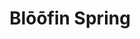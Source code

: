 ---
layout: place
title: "Blōōfin Spring"
permalink: /texas/spring/bloofin-spring.html
stateAbbr: TX
stateName: Texas
cityName: Spring
seo:
  name: "Blōōfin Spring"
  type: Restaurant
  links: https://bloofinsushi.com/
description: "Blōōfin Spring serves delicious sushi in Spring, Texas. Try fresh Japanese dishes for a great dining experience. "
place_id: ChIJiW0v7f8yR4YRAo6_a6GPtBc
photos:
  - name: >-
      places/ChIJiW0v7f8yR4YRAo6_a6GPtBc/photos/AeeoHcJsu4S2sBG7mz1m5FLHgJWQsUWaQ7yPPrZDtQ63RWUK0B4kaSyJUndlyfeX41ByV5oSd64N4ods2i85W5eOtptFUxwTc_IEoizGnFsltAJqNT_XWbE5CwV6IgljGgbJumpWLNxuYrG26o_sZ7fk_uSagBpNpC18NsJhSF9oSicD-MQvBh6esJe3f95fyOslCWRhR3uHTOXZ9n5C5oq1t7cUUhl_-pOJnyq6oSq5IGrlqys4aiDtDjKl1AGGezZ_5wHoCvm6LReRozlOB5UlrxU1ZUjfdsAEiVjF-BRJtlWwQw
    widthPx: 2305
    heightPx: 1536
    authorAttributions:
      - displayName: Blōōfin Spring
        uri: https://maps.google.com/maps/contrib/100920421398231164005
        photoUri: >-
          https://lh3.googleusercontent.com/a-/ALV-UjUEUXOeVnQAhMiu23zIJqPD12Jusni1O6XH73tstxI51iM4K70C=s100-p-k-no-mo
    flagContentUri: >-
      https://www.google.com/local/imagery/report/?cb_client=maps_api_places.places_api&image_key=!1e10!2sAF1QipMTv8xCbwRpN-2zwQYaMK9vS-T00nBiGK9Hjhix&hl=en-US
    googleMapsUri: >-
      https://www.google.com/maps/place//data=!3m4!1e2!3m2!1sAF1QipMTv8xCbwRpN-2zwQYaMK9vS-T00nBiGK9Hjhix!2e10!4m2!3m1!1s0x864732ffed2f6d89:0x17b48fa16bbf8e02
  - name: >-
      places/ChIJiW0v7f8yR4YRAo6_a6GPtBc/photos/AeeoHcLJxKWQhQwfOKYdRTMrcgKQBOnaTAr29k7K7qKPIca5SQgAXO1torLxH7t2uEmnK9eBJJ1-W2gU9n-hkJaIx6PortenrlGjYQxypdO7KXvWO0DmxEruVy4FOCPS3INQAUUM0eaqpyzskD70fY2zmNKG6uCKRt4jlggL7fbhf3iz521GqUosz2GCt7Zcyat0Xa1uFG1oTDU3Fxtyks1HyqBdZqG0H7z0I3M-x9Zf3hjLTGttHf8IZCD5qrj-ev5CuPpThxOCHiMlxM73aGtMtbeaxmkNxwGzT7yCCT0GQJdLLg
    widthPx: 649
    heightPx: 782
    authorAttributions:
      - displayName: Blōōfin Spring
        uri: https://maps.google.com/maps/contrib/100920421398231164005
        photoUri: >-
          https://lh3.googleusercontent.com/a-/ALV-UjUEUXOeVnQAhMiu23zIJqPD12Jusni1O6XH73tstxI51iM4K70C=s100-p-k-no-mo
    flagContentUri: >-
      https://www.google.com/local/imagery/report/?cb_client=maps_api_places.places_api&image_key=!1e10!2sAF1QipPhB03ucYueJbL6zcdO4x345TnSsDJHmLl0_et8&hl=en-US
    googleMapsUri: >-
      https://www.google.com/maps/place//data=!3m4!1e2!3m2!1sAF1QipPhB03ucYueJbL6zcdO4x345TnSsDJHmLl0_et8!2e10!4m2!3m1!1s0x864732ffed2f6d89:0x17b48fa16bbf8e02
  - name: >-
      places/ChIJiW0v7f8yR4YRAo6_a6GPtBc/photos/AeeoHcK95-PROeK3XnErPFXWQOnP71LrAD3UuhQaJjMcTEvJFv4aSuSildk-hQ7CdeMD_fWWLodITyhMQkqxhQN3MktAnixQc2e1iPqzhe-TO91shMQsQ-OWrpelvNUnHO9u3yhThfTYI-9O-NI6Ba8DsILLWwclPVNjou4Cs9V4U3kJSpVcC5VyIafMkCJDxYqF1gbn4M6eM_MqAR2qPCSZAHo54IWEcfmfFcfxQ98RTT7hFcJhUbqJa5cWXIdVAn4Utco0x8t9GPw5LIFju3nVwACUUss_v5qHU61TojvZvyFiZg
    widthPx: 1986
    heightPx: 1073
    authorAttributions:
      - displayName: Blōōfin Spring
        uri: https://maps.google.com/maps/contrib/100920421398231164005
        photoUri: >-
          https://lh3.googleusercontent.com/a-/ALV-UjUEUXOeVnQAhMiu23zIJqPD12Jusni1O6XH73tstxI51iM4K70C=s100-p-k-no-mo
    flagContentUri: >-
      https://www.google.com/local/imagery/report/?cb_client=maps_api_places.places_api&image_key=!1e10!2sAF1QipPFyQZfv_Ldi0Gta105fg2xtgiSVhpDwEh3iiXN&hl=en-US
    googleMapsUri: >-
      https://www.google.com/maps/place//data=!3m4!1e2!3m2!1sAF1QipPFyQZfv_Ldi0Gta105fg2xtgiSVhpDwEh3iiXN!2e10!4m2!3m1!1s0x864732ffed2f6d89:0x17b48fa16bbf8e02
  - name: >-
      places/ChIJiW0v7f8yR4YRAo6_a6GPtBc/photos/AeeoHcJ7WJghngH7aTYYublOyz6zct6IEn8VkOwOYJPBnYNyicC_bhFsrjv0S3dfYoEQ_tgauctXduhureFoJBPdLNRUX_4gieMZJ8qnsPKGU2XF99p_NTrCDzgeYmixUraQgJ1GMWupLnAOG8GkCwQ30DVY3s802woloeUiHnXpzNMO3uK7Ed1w58NriyzwenzBzlk_GAOkPM2tsr1jFzTiyb5or7upSsR0a2P2j1qvZi0eqYkUG-XJrHrLiYC9tK6oUePi2TrQmL2W9NnYgO0OBPdGwP2KPORnO_W2drQHbv6zIA
    widthPx: 835
    heightPx: 507
    authorAttributions:
      - displayName: Blōōfin Spring
        uri: https://maps.google.com/maps/contrib/100920421398231164005
        photoUri: >-
          https://lh3.googleusercontent.com/a-/ALV-UjUEUXOeVnQAhMiu23zIJqPD12Jusni1O6XH73tstxI51iM4K70C=s100-p-k-no-mo
    flagContentUri: >-
      https://www.google.com/local/imagery/report/?cb_client=maps_api_places.places_api&image_key=!1e10!2sAF1QipOkZ4ajWovD62yOrkE-X7ZlQ-JKpsn1T5xDmEBo&hl=en-US
    googleMapsUri: >-
      https://www.google.com/maps/place//data=!3m4!1e2!3m2!1sAF1QipOkZ4ajWovD62yOrkE-X7ZlQ-JKpsn1T5xDmEBo!2e10!4m2!3m1!1s0x864732ffed2f6d89:0x17b48fa16bbf8e02
  - name: >-
      places/ChIJiW0v7f8yR4YRAo6_a6GPtBc/photos/AeeoHcLQyWBHH2HNejRD6ghqk01xCiknDzfgDJcc9aixV_OqDITpES4t2hi5ydzyKUkhhIIWr3HME0losvFIEgKdR0b2UeEsvFounlCZRiUeaF1uPIpbyFIwzyD6BVxilIje__GI2aIx7QSbrG5dAY19wDSOHJL780s7fNcI_Mc0rrQfk1AxNmuSZMJIc2RnhJjdMxv8gmgzNFmDA0JiJ38TMJiao32GfVnw5arsC9AJm4t82jkaVDncgyjg8KSLRrPTHSKNXAt781ELdoWJwLM12_YqQqvnox9TagIIk5BC7N6yAw
    widthPx: 727
    heightPx: 897
    authorAttributions:
      - displayName: Blōōfin Spring
        uri: https://maps.google.com/maps/contrib/100920421398231164005
        photoUri: >-
          https://lh3.googleusercontent.com/a-/ALV-UjUEUXOeVnQAhMiu23zIJqPD12Jusni1O6XH73tstxI51iM4K70C=s100-p-k-no-mo
    flagContentUri: >-
      https://www.google.com/local/imagery/report/?cb_client=maps_api_places.places_api&image_key=!1e10!2sAF1QipMDfZMTIxaSwNW_rcXL5Lg2_Q6ThmpO0Hh-4TCz&hl=en-US
    googleMapsUri: >-
      https://www.google.com/maps/place//data=!3m4!1e2!3m2!1sAF1QipMDfZMTIxaSwNW_rcXL5Lg2_Q6ThmpO0Hh-4TCz!2e10!4m2!3m1!1s0x864732ffed2f6d89:0x17b48fa16bbf8e02
  - name: >-
      places/ChIJiW0v7f8yR4YRAo6_a6GPtBc/photos/AeeoHcJ9guOmOlmnI9sr-nC2zeCsq39etJ_ofiJpvnEVs7fy2SLYMSIhsjsZwxbn0wXWccAAX7NHPrHibCJUhzZF3U9il4NtCHYwEaKxqyVx8eV02TsaoKcbby2Yj-ujraLLWcHK1Nqd-d2NMKuMXdTsCWs4NGJ33ax75vXKZpQjakgnpSMH3b7rDDH7sroelRLquYMbVNwCAz5OOBAYmuXR10t1sk40x8JPTRZ3SfQbL7KvtMB5cdiIdf0G-_XT9-BpteaKLMoO-MF_ZZ9b3KLr7AvsnWo1cLfqXkdbAJ7BaxBAXA
    widthPx: 500
    heightPx: 612
    authorAttributions:
      - displayName: Blōōfin Spring
        uri: https://maps.google.com/maps/contrib/100920421398231164005
        photoUri: >-
          https://lh3.googleusercontent.com/a-/ALV-UjUEUXOeVnQAhMiu23zIJqPD12Jusni1O6XH73tstxI51iM4K70C=s100-p-k-no-mo
    flagContentUri: >-
      https://www.google.com/local/imagery/report/?cb_client=maps_api_places.places_api&image_key=!1e10!2sAF1QipMPcvdbgbtPblm6-FrPKJKtTsHKlkhzPm_ibpdt&hl=en-US
    googleMapsUri: >-
      https://www.google.com/maps/place//data=!3m4!1e2!3m2!1sAF1QipMPcvdbgbtPblm6-FrPKJKtTsHKlkhzPm_ibpdt!2e10!4m2!3m1!1s0x864732ffed2f6d89:0x17b48fa16bbf8e02
  - name: >-
      places/ChIJiW0v7f8yR4YRAo6_a6GPtBc/photos/AeeoHcJxgIe_1h9hTsAmslUaxmpb0HdP3C9nqvJXk1rkuGlMWhTRVYuKA5KdRy8iWI96P9ngxaSU1a-1vuDFD2aIovIuWMIXFooqspqXNjCd79sjKKOzVvag-eJH1Ol4Jt4jjhRnWTPz-Cgli5aIHBpSfPff96wjIsRvSoCxtsne9mJL-qPzh1mqX0phnBPUBnnL3gJfmQL4CTtXmVuSh7C4qPz0CAIGvQVGfrrYXh1RrsOaWGTg7GtcIjAi38RB7QGOonsVhPl7oW2hJsAQkoI_p3NeqHXQNynFTgdLIWXycEsCc_Jsvu-127s0ASgMo2TBf2VizwxeAbFebnfNuxD6bH3WRVTw0ib3XPZlzflwlTVrNto2IzIuQuiLvN_Vnhvw9xZVB6YTxxbPZypmM38I2oXoFqnXlcLG7-y3wgJOdjA
    widthPx: 4032
    heightPx: 3024
    authorAttributions:
      - displayName: Lance Wilson
        uri: https://maps.google.com/maps/contrib/113461707307517777870
        photoUri: >-
          https://lh3.googleusercontent.com/a/ACg8ocJ95z0ZDThtH-2vdChDB3MqD9hfblmmOaHDacJ6WFfwcZE8Eg=s100-p-k-no-mo
    flagContentUri: >-
      https://www.google.com/local/imagery/report/?cb_client=maps_api_places.places_api&image_key=!1e10!2sCIHM0ogKEICAgIDjgLLqdA&hl=en-US
    googleMapsUri: >-
      https://www.google.com/maps/place//data=!3m4!1e2!3m2!1sCIHM0ogKEICAgIDjgLLqdA!2e10!4m2!3m1!1s0x864732ffed2f6d89:0x17b48fa16bbf8e02
  - name: >-
      places/ChIJiW0v7f8yR4YRAo6_a6GPtBc/photos/AeeoHcLHwyzW-9T-fbzW6ll_9-xyQllK9B6yb7HG7pKXKq8u-bOb_0dkDX_ySOLzevKgSxX5TTb4RT_rlVKY5ptP4YWIXPhs2nh9mvhevQH4vJLhNGyY_q9dufTP2BQRyIuO8KGSKwCCH5PKVPgW49XAeQos8LFZQ3o1Q8sO205t_XCrnmOTbmx-tHxBSH5CnC4XesIhiEVJmKGey4mi3tesseaGlAOqRdJVtWYxJyTopqi4TxMyokKFoUwv5w_gGXkFQ0nawr-CyLBQcdf779wI35S9mkp1f657BNBpHalhu9UmCCu3BUC9ZQBRmLkOzq7XaN5YUfB1FOQNkMPPjXCqZGdUSg330sTq9tGJnNT7xsG-6FwKzMG1q88b3ulL-z2Yr_CXBM0G9vbIzkPKLTavAzL8iJBmSmAe9EdcrGAPQNRc-g
    widthPx: 4032
    heightPx: 3024
    authorAttributions:
      - displayName: Risa Tallent
        uri: https://maps.google.com/maps/contrib/103611902019892421990
        photoUri: >-
          https://lh3.googleusercontent.com/a-/ALV-UjVKLZHqF3t0KQZx4nJ9zmBbie2Ep6X_9wCH9EPrS5w9TCKGfRE=s100-p-k-no-mo
    flagContentUri: >-
      https://www.google.com/local/imagery/report/?cb_client=maps_api_places.places_api&image_key=!1e10!2sCIHM0ogKEICAgIDhie3yNw&hl=en-US
    googleMapsUri: >-
      https://www.google.com/maps/place//data=!3m4!1e2!3m2!1sCIHM0ogKEICAgIDhie3yNw!2e10!4m2!3m1!1s0x864732ffed2f6d89:0x17b48fa16bbf8e02
  - name: >-
      places/ChIJiW0v7f8yR4YRAo6_a6GPtBc/photos/AeeoHcK79s3KDZgZFdgVWWPSn_TKMI0FY_lKfRekOeyUvHoCQHW_Ew09C3Tktd4znGv_EduejHEyx-j6xK6Sq2wVPbG1KF7Y9u31eesKK7LJSmwefbt06Tx-BQQgj8VCwoIw9ILTafSRqFr0jNKin-HjgXS4_AZwZdknXFPZItv1azfR8WzqwfitXGSCeEnoEZd6Jgil5HZpZmmms7rwTWW5lZPJzbae2BQys0w4tH7IGXt-ThAnWlVwZmWbxPJ-Rgs3iuaeeqdWMkmlr57SUIpSNanIYimDM47GkK8BI_t-GTsKvw
    widthPx: 2030
    heightPx: 1348
    authorAttributions:
      - displayName: Blōōfin Spring
        uri: https://maps.google.com/maps/contrib/100920421398231164005
        photoUri: >-
          https://lh3.googleusercontent.com/a-/ALV-UjUEUXOeVnQAhMiu23zIJqPD12Jusni1O6XH73tstxI51iM4K70C=s100-p-k-no-mo
    flagContentUri: >-
      https://www.google.com/local/imagery/report/?cb_client=maps_api_places.places_api&image_key=!1e10!2sAF1QipNCaVTFcIwlDo7oBDmR2FnZmcb3P9lwk7R7t0dk&hl=en-US
    googleMapsUri: >-
      https://www.google.com/maps/place//data=!3m4!1e2!3m2!1sAF1QipNCaVTFcIwlDo7oBDmR2FnZmcb3P9lwk7R7t0dk!2e10!4m2!3m1!1s0x864732ffed2f6d89:0x17b48fa16bbf8e02
  - name: >-
      places/ChIJiW0v7f8yR4YRAo6_a6GPtBc/photos/AeeoHcIPxuNVSbn_rJK0L6qIklj97v4WLTalEFFE1ov5vi3VRm-agSaTEktfCzQ5Iu1Vb8SpnGNxWsrRMroz33wPGeHHQMJIQyRRee6i6menvCgcL7WKtISb8_xj_AnVuZLhfkEw_jfqUNeJ6cKr0zALQaAmpOqjtlPgV0q7nPER6P56oQ3-rMH7nD47vRS-mvFZ46l_ml3Bhww9avwYxlH8Fg8TBVxV4uAmqgMHXwOOGByrT03ygb8fRKJZbvdgmh46WLfMwRnfEbph22HOwvPFQdhZVG8iDioBb2GACXghMo82tw
    widthPx: 2304
    heightPx: 1536
    authorAttributions:
      - displayName: Blōōfin Spring
        uri: https://maps.google.com/maps/contrib/100920421398231164005
        photoUri: >-
          https://lh3.googleusercontent.com/a-/ALV-UjUEUXOeVnQAhMiu23zIJqPD12Jusni1O6XH73tstxI51iM4K70C=s100-p-k-no-mo
    flagContentUri: >-
      https://www.google.com/local/imagery/report/?cb_client=maps_api_places.places_api&image_key=!1e10!2sAF1QipMCFtuV8bqaVVdVl2b5Liygk_VJw2tt24Ugm14n&hl=en-US
    googleMapsUri: >-
      https://www.google.com/maps/place//data=!3m4!1e2!3m2!1sAF1QipMCFtuV8bqaVVdVl2b5Liygk_VJw2tt24Ugm14n!2e10!4m2!3m1!1s0x864732ffed2f6d89:0x17b48fa16bbf8e02
address: '6615 N Grand Parkway West, # 325, Spring, TX 77389, USA'
street: '6615 N Grand Parkway West, # 325'
city: Spring
state: TX
zip: '77389'
country: USA
neighborhood: null
latitude: '30.088540'
longitude: '-95.521020'
accessibility_options:
  wheelchairAccessibleParking: true
  wheelchairAccessibleEntrance: true
  wheelchairAccessibleRestroom: true
  wheelchairAccessibleSeating: true
business_status: OPERATIONAL
name: Blōōfin Spring
google_maps_links:
  directionsUri: >-
    https://www.google.com/maps/dir//''/data=!4m7!4m6!1m1!4e2!1m2!1m1!1s0x864732ffed2f6d89:0x17b48fa16bbf8e02!3e0
  placeUri: https://maps.google.com/?cid=1708148082140483074
  writeAReviewUri: >-
    https://www.google.com/maps/place//data=!4m3!3m2!1s0x864732ffed2f6d89:0x17b48fa16bbf8e02!12e1
  reviewsUri: >-
    https://www.google.com/maps/place//data=!4m4!3m3!1s0x864732ffed2f6d89:0x17b48fa16bbf8e02!9m1!1b1
  photosUri: >-
    https://www.google.com/maps/place//data=!4m3!3m2!1s0x864732ffed2f6d89:0x17b48fa16bbf8e02!10e5
primary_type: Sushi Restaurant
opening_hours:
  regular: null
  current: null
secondary_opening_hours:
  regular:
    weekdayDescriptions: null
    type: null
  current:
    weekdayDescriptions: null
    type: null
phone: (281) 651-2573
price_level: PRICE_LEVEL_MODERATE
price_range: null
rating: '4.7'
rating_count: 987
website: https://bloofinsushi.com/
reviews: null
parking_options: null
payment_options: null
allow_dogs: null
curbside_pickup: null
delivery: null
dine_in: null
good_for_children: null
good_for_groups: null
good_for_sports: null
live_music: null
menu_for_children: null
outdoor_seating: null
reservable: null
restroom: null
serves_beer: null
serves_breakfast: null
serves_brunch: null
serves_cocktails: null
serves_coffee: null
serves_dinner: null
serves_dessert: null
serves_lunch: null
serves_vegetarian_food: null
serves_wine: null
takeout: null
summary: null

---